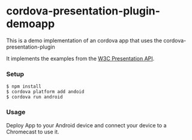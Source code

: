 # cordova-presentation-plugin-demoapp
This is a demo implementation of an cordova app that uses the cordova-presentation-plugin

It implements the examples from the [W3C Presentation API](http://w3c.github.io/presentation-api/#examples).

### Setup
```
$ npm install
$ cordova platform add andoid
$ cordova run android
```
### Usage
Deploy App to your Android device and connect your device to a Chromecast to use it.